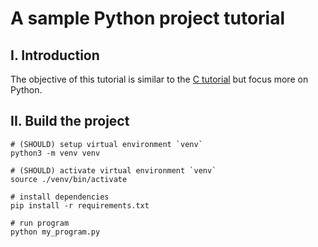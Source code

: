 # A sample Python project tutorial

## I. Introduction
The objective of this tutorial is similar to the [C tutorial](../c_cpp/c/README.md) but focus more on Python.

## II. Build the project

```shell
# (SHOULD) setup virtual environment `venv`
python3 -m venv venv

# (SHOULD) activate virtual environment `venv`
source ./venv/bin/activate 

# install dependencies
pip install -r requirements.txt

# run program
python my_program.py
```